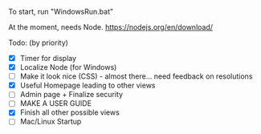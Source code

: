 To start, run "WindowsRun.bat"

At the moment, needs Node.
https://nodejs.org/en/download/

Todo: (by priority)

- [X] Timer for display
- [X] Localize Node (for Windows)
- [ ] Make it look nice (CSS) - almost there... need feedback on resolutions
- [X] Useful Homepage leading to other views
- [ ] Admin page + Finalize security
- [ ] MAKE A USER GUIDE
- [X] Finish all other possible views
- [ ] Mac/Linux Startup
